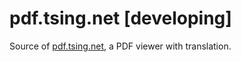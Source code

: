 # pdf.tsing.net [developing]
Source of [pdf.tsing.net](http://pdf.tsing.net), a PDF viewer with translation.
